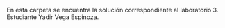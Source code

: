 En esta carpeta se encuentra la solución correspondiente al laboratorio  3.
Estudiante Yadir Vega Espinoza.